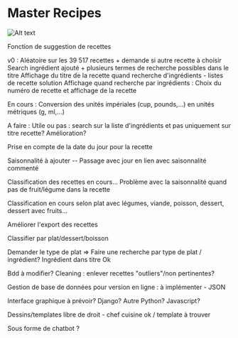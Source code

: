 # Master Recipes

![Alt text](https://github.com/AmandinePingetPhD/Master_Recipes/blob/4efaa09bfe8488401f3fcd69b38ab75adf38e8fb/Welcome_Master-Recipe.png)

Fonction de suggestion de recettes

v0 : Aléatoire sur les 39 517 recettes + demande si autre recette à choisir
Search ingrédient ajouté + plusieurs termes de recherche possibles dans le titre
Affichage du titre de la recette quand recherche d'ingrédients - listes de recette solution
Affichage quand recherche par ingrédients : Choix du numéro de recette et affichage de la recette


En cours :
Conversion des unités impériales (cup, pounds,...) en unités métriques (g, ml,...)


A faire : 
Utile ou pas : search sur la liste d'ingrédients et pas uniquement sur titre recette? Amélioration?

Prise en compte de la date du jour pour la recette

Saisonnalité à ajouter -- Passage avec jour en lien avec saisonnalité commenté

Classification des recettes en cours... Problème avec la saisonnalité quand pas de fruit/légume dans la recette

Classification en cours selon plat avec légumes, viande, poisson, dessert, dessert avec fruits...

Améliorer l'export des recettes

Classifier par plat/dessert/boisson

Demander le type de plat => Faire une recherche par type de plat / ingrédient? Ingrédient dans titre Ok

Bdd à modifier? Cleaning : enlever recettes "outliers"/non pertinentes? 

Gestion de base de données pour version en ligne : à implémenter - JSON 

Interface graphique à prévoir? Django? Autre Python? Javascript?

Dessins/templates libre de droit - chef cuisine ok / template à trouver

Sous forme de chatbot ? 

